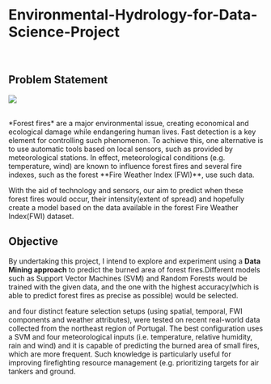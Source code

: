 # **Environmental-Hydrology-for-Data-Science-Project**
<br>


## **Problem Statement**

 ![](https://media.giphy.com/media/Wp7FNB13QfqEGpB00a/giphy.gif)
 <br>
 
 <br>
 *Forest fires* are a major environmental issue, creating economical and ecological damage while endangering human lives. Fast detection is a key element for controlling such phenomenon. To achieve this, one alternative is to use automatic tools based on local sensors, such as provided by meteorological stations. In effect, meteorological conditions (e.g. temperature, wind) are known to influence forest fires and several fire indexes, such as the forest **Fire Weather Index (FWI)**, use such data.
 
 With the aid of technology and sensors, our aim to predict when these forest fires would occur, their intensity(extent of spread) and hopefully create a model based on the data    available in the forest Fire Weather Index(FWI) dataset.
 <br>
 
 
 ## Objective
 
 
By undertaking this project, I intend to explore and experiment using a **Data Mining approach** to predict the burned area of forest fires.Different models such as  Support Vector Machines (SVM) and Random Forests would be trained with the given data, and the one with the highest accuracy(which is able to predict forest fires as precise as possible) would be selected. 

and four distinct feature selection setups (using spatial, temporal, FWI components and weather attributes), were tested on recent real-world data collected from the northeast region of Portugal. The best configuration uses a SVM and four meteorological inputs (i.e.
temperature, relative humidity, rain and wind) and it is capable of predicting the burned area of small fires, which are more frequent. Such knowledge is particularly useful for improving firefighting resource management (e.g. prioritizing targets for air tankers and ground. 
 
 


